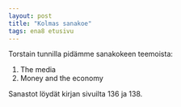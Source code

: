 ```yaml
---
layout: post
title: "Kolmas sanakoe"
tags: ena8 etusivu
---
```


Torstain tunnilla pidämme sanakokeen teemoista:
1. The media
2. Money and the economy

Sanastot löydät kirjan sivuilta 136 ja 138.